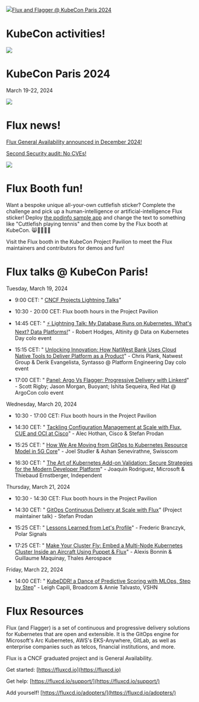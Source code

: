 [![](https://lh3.googleusercontent.com/YyFFZKmhaF_tupq893gXB9QlI0sTIB_kKIWRQRKYkM4DM57NiWsA8-a3fdAsNfVSENMpmB8woL7ZoMxvz60QJ9E=w16383)Flux and Flagger @ KubeCon Paris 2024](/kubecon)

# KubeCon activities!

![](https://lh4.googleusercontent.com/Zs2nLOcdZduejxNPG1ggl7LC7LGW4e9ICzWj6PVeOvb3U4BA4VxylXIJbNIDUGB9K8lKVQrRhtJ8K7zc69cvVqggfFYepEqpA1c6-QQwZKfzzW6UT3P42uB9M6XpLk7eyA=w1280)

# KubeCon Paris 2024

March 19-22, 2024

![](https://lh5.googleusercontent.com/QSY9peqmDRMHJ48d6C39-WFTsXZmWchXFWGo-sLsPqQjWiYlwgifgBTnpYmmQKmQxAmHcgvCSNvYX4Hy8OY21OHqd7S-05iWaULoskrqSdmspuH4lj31FFOBmIcwQH02kw=w1280)

# Flux news!

[Flux General Availability announced in December 2024!](https://fluxcd.io/blog/2023/12/flux-v2.2.0/)

[Second Security audit: No CVEs!](https://fluxcd.io/blog/2023/11/flux-security-audit/)

![](https://lh6.googleusercontent.com/kN2ZY5XrU7NJ6OLB6NIZn7m6eXLvhLKieXpvQ4jYhSoffmNMb4civCKYSQGhZ6MNewO2L0RJxhiiGFkmzIsUgzFYEQ4uao2zxwJV07qZ6XQ15m06KkRFdyp09sN1-dbuMg=w1280)

# Flux Booth fun!

Want a bespoke unique all-your-own cuttlefish sticker? Complete the challenge and pick up a human-intelligence or artificial-intelligence Flux sticker! Deploy [the podinfo sample app](https://github.com/stefanprodan/podinfo) and change the text to something like "Cuttlefish playing tennis" and then come by the Flux booth at KubeCon. 😸👩🏻‍🎨🎨

Visit the Flux booth in the KubeCon Project Pavilion to meet the Flux maintainers and contributors for demos and fun!

# Flux talks @ KubeCon Paris!

Tuesday, March 19, 2024

- 9:00 CET: " [CNCF Projects Lightning Talks](https://sched.co/1ZOFb)"

- 10:30 - 20:00 CET: Flux booth hours in the Project Pavilion

- 14:45 CET: " [⚡ Lightning Talk: My Database Runs on Kubernetes. What's Next? Data Platforms!](https://sched.co/1YFiG)" \- Robert Hodges, Altinity @ Data on Kubernetes Day colo event

- 15:15 CET: " [Unlocking Innovation: How NatWest Bank Uses Cloud Native Tools to Deliver Platform as a Product](https://sched.co/1YFif)" \- Chris Plank, Natwest Group & Derik Evangelista, Syntasso @ Platform Engineering Day colo event

- 17:00 CET: " [Panel: Argo Vs Flagger: Progressive Delivery with Linkerd](https://sched.co/1YFjm)" \- Scott Rigby; Jason Morgan, Buoyant; Ishita Sequeira, Red Hat @ ArgoCon colo event


Wednesday, March 20, 2024

- 10:30 - 17:00 CET: Flux booth hours in the Project Pavilion

- 14:30 CET: " [Tackling Configuration Management at Scale with Flux, CUE and OCI at Cisco](https://sched.co/1YeMe)" \- Alec Hothan, Cisco & Stefan Prodan

- 15:25 CET: " [How We Are Moving from GitOps to Kubernetes Resource Model in 5G Core](https://sched.co/1YeN2)" \- Joel Studler & Ashan Senevirathne, Swisscom

- 16:30 CET: " [The Art of Kubernetes Add-on Validation: Secure Strategies for the Modern Developer Platform](https://sched.co/1YeN8)" \- Joaquin Rodriguez, Microsoft & Thiebaud Ernstberger, Independent


Thursday, March 21, 2024

- 10:30 - 14:30 CET: Flux booth hours in the Project Pavilion

- 14:30 CET: " [GitOps Continuous Delivery at Scale with Flux](https://sched.co/1YhhG)" (Project maintainer talk) - Stefan Prodan

- 15:25 CET: " [Lessons Learned from Let's Profile](https://sched.co/1YePX)" \- Frederic Branczyk, Polar Signals

- 17:25 CET: " [Make Your Cluster Fly: Embed a Multi-Node Kubernetes Cluster Inside an Aircraft Using Puppet & Flux](https://sched.co/1YeQA)" \- Alexis Bonnin & Guillaume Maquinay, Thales Aerospace


Friday, March 22, 2024

- 14:00 CET: " [KubeDDR! a Dance of Predictive Scoring with MLOps, Step by Step](https://sched.co/1YeRR)" \- Leigh Capili, Broadcom & Annie Talvasto, VSHN


# Flux Resources

Flux (and Flagger) is a set of continuous and progressive delivery solutions for Kubernetes that are open and extensible. It is the GitOps engine for Microsoft's Arc Kubernetes, AWS's EKS-Anywhere, GitLab, as well as enterprise companies such as telcos, financial institutions, and more.

Flux is a CNCF graduated project and is General Availability.

Get started: [https://fluxcd.io](https://fluxcd.io)

Get help: [https://fluxcd.io/support/](https://fluxcd.io/support/)

Add yourself! [https://fluxcd.io/adopters/](https://fluxcd.io/adopters/)
